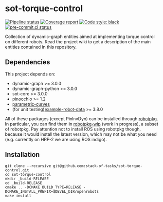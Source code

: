 # sot-torque-control

[![Pipeline status](https://gitlab.laas.fr/stack-of-tasks/sot-torque-control/badges/master/pipeline.svg)](https://gitlab.laas.fr/stack-of-tasks/sot-torque-control/commits/master)
[![Coverage report](https://gitlab.laas.fr/stack-of-tasks/sot-torque-control/badges/master/coverage.svg?job=doc-coverage)](https://gepettoweb.laas.fr/doc/stack-of-tasks/sot-torque-control/master/coverage/)
[![Code style: black](https://img.shields.io/badge/code%20style-black-000000.svg)](https://github.com/psf/black)
[![pre-commit.ci status](https://results.pre-commit.ci/badge/github/stack-of-tasks/sot-torque-control/master.svg)](https://results.pre-commit.ci/latest/github/stack-of-tasks/sot-torque-control)

Collection of dynamic-graph entities aimed at implementing torque control on different robots.
Read the project wiki to get a description of the main entities contained in this repository.

## Dependencies
This project depends on:
* dynamic-graph >= 3.0.0
* dynamic-graph-python >= 3.0.0
* sot-core >= 3.0.0
* pinocchio >= 1.2
* [parametric-curves](https://github.com/stack-of-tasks/parametric-curves)
* (for unit testing)[example-robot-data](https://github.com/gepetto/example-robot-data) >= 3.8.0

All of these packages (except PinInvDyn) can be installed through [robotpkg](http://robotpkg.openrobots.org/).
In particular, you can find them in [robotpkg-wip](http://robotpkg.openrobots.org/robotpkg-wip.html) (work in progress), a subset of robotpkg.
Pay attention not to install ROS using robotpkg though, because it would install the latest version, which may not be what you need
(e.g. currently on HRP-2 we are using ROS indigo).

## Installation

    git clone --recursive git@github.com:stack-of-tasks/sot-torque-control.git
    cd sot-torque-control
    mkdir _build-RELEASE
    cd _build-RELEASE
    cmake .. -DCMAKE_BUILD_TYPE=RELEASE -DCMAKE_INSTALL_PREFIX=$DEVEL_DIR/openrobots
    make install
